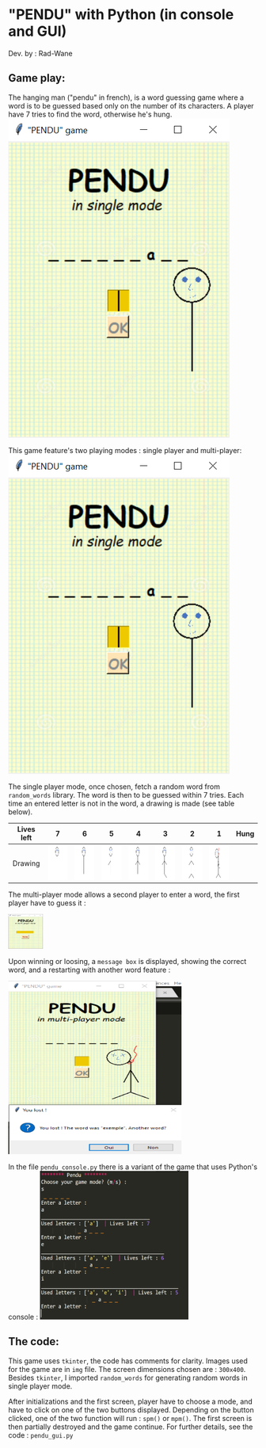 # "PENDU" with Python (in console and GUI)

Dev. by : Rad-Wane  


## Game play:

The hanging man ("pendu" in french), is a word guessing game where a word is to be guessed based only on the number of its characters. A player have 7 tries to find the word, otherwise he's hung. 
![](/img/play.png)

This game feature's two playing modes : single player and multi-player:   
![](/img/play.png)

The single player mode, once chosen, fetch a random word from `random_words` library. The word is then to be guessed within 7 tries. Each time an entered letter is not in the word, a drawing is made (see table below). 

Lives left | 7 | 6 | 5 | 4 | 3 | 2 | 1 | Hung
:---------:|:-----:|:-----:|:-----:|:-----:|:-----:|:-----:|:-----:|:-----:
 Drawing   | <img src="/img/11.png" style="height: 70px; width:70px;"/> | <img src="/img/22.png" style="height: 70px; width:70px;"/> | <img src="/img/33.png" style="height: 70px; width:70px;"/> | <img src="/img/44.png" style="height: 70px; width:70px;"/> | <img src="/img/55.png" style="height: 70px; width:70px;"/> | <img src="/img/66.png" style="height: 70px; width:70px;"/> | <img src="/img/77.png" style="height: 70px; width:70px;"/> 

The multi-player mode allows a second player to enter a word, the first player have to guess it :  

<img src="/img/mp1.png" style="height: 70px; width:70px;"/>

Upon winning or loosing, a `message box` is displayed, showing the correct word, and a restarting with another word feature : 

<img src="/img/final.png" height= "350" width="350"/>

In the file `pendu_console.py` there is a variant of the game that uses Python's console :
<img src="/img/console.png" height= "300" width="300"/>


## The code:

This game uses `tkinter`, the code has comments for clarity. Images used for the game are in `img` file. The screen dimensions chosen are : `300x400`. Besides `tkinter`, I imported `random_words` for generating random words in single player mode.

After initializations and the first screen, player have to choose a mode, and have to click on one of the two buttons displayed. Depending on the button clicked, one of the two function will run : `spm()` or `mpm()`. The first screen is then partially destroyed and the game continue. For further details, see the code : `pendu_gui.py`


